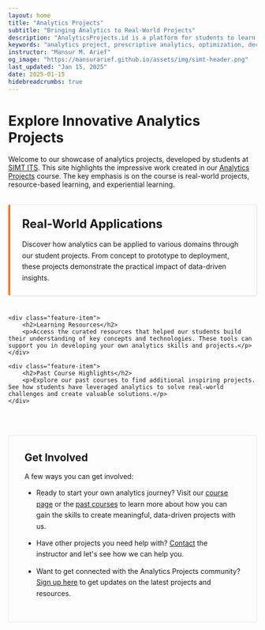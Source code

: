 ```yaml
---
layout: home
title: "Analytics Projects"
subtitle: "Bringing Analytics to Real-World Projects"
description: "AnalyticsProjects.id is a platform for students to learn and apply analytics to real-world projects. It is a spin-off from the course 'Analytics Projects' at SIMT ITS."
keywords: "analytics project, prescriptive analytics, optimization, decision-making, SIMT ITS, data science, AnalyticsProjects.id"
instructor: "Mansur M. Arief"
og_image: "https://mansurarief.github.io/assets/img/simt-header.png"
last_updated: "Jan 15, 2025"
date: 2025-01-15
hidebreadcrumbs: true
---
```


<style>
.feature-grid {
    display: grid;
    grid-template-columns: repeat(auto-fit, minmax(300px, 1fr));
    gap: 1.5rem;
    margin: 2rem 0;
}

.feature-item {
    background: var(--card-bg);
    border: 1px solid #e8e8e8;
    border-left: 4px solid #ff7518;
    border-radius: 4px;
    padding: 1.5rem;
    transition: all 0.2s ease;
    box-shadow: 0 1px 3px rgba(0,0,0,0.1);
}

.feature-item:hover {
    border-left-width: 6px;
    transform: translateX(2px);
    box-shadow: 0 2px 5px rgba(0,0,0,0.15);
}

.feature-item h2 {
    margin-top: 0;
    color: var(--heading-color);
    font-size: 1.5rem;
    margin-bottom: 1rem;
}

.feature-item p {
    color: var(--text-color);
    line-height: 1.6;
    margin: 0;
}

.content-section {
    margin-top: 3rem;
    padding: 2rem;
    background: var(--card-bg);
    border: 1px solid #e8e8e8;
    border-radius: 4px;
}

.content-section h2 {
    color: var(--heading-color);
    margin-top: 0;
}

.content-section ul {
    padding-left: 1.5rem;
}

.content-section li {
    margin: 0.75rem 0;
    line-height: 1.6;
}
</style>

<div class="page-header">
    <h1>Explore Innovative Analytics Projects</h1>
    <p class="lead">Welcome to our showcase of analytics projects, developed by students at <a href="https://simt.its.ac.id/">SIMT ITS</a>. This site highlights the impressive work created in our <a href="/course">Analytics Projects</a> course. The key emphasis is on the course is real-world projects, resource-based learning, and experiential learning.</p>
</div>

<div class="feature-grid">
    <div class="feature-item">
        <h2>Real-World Applications</h2>
        <p>Discover how analytics can be applied to various domains through our student projects. From concept to prototype to deployment, these projects demonstrate the practical impact of data-driven insights.</p>
    </div>

    <div class="feature-item">
        <h2>Learning Resources</h2>
        <p>Access the curated resources that helped our students build their understanding of key concepts and technologies. These tools can support you in developing your own analytics skills and projects.</p>
    </div>

    <div class="feature-item">
        <h2>Past Course Highlights</h2>
        <p>Explore our past courses to find additional inspiring projects. See how students have leveraged analytics to solve real-world challenges and create valuable solutions.</p>
    </div>
</div>

<div class="content-section">
    <h2>Get Involved</h2>
    <p>A few ways you can get involved:</p>
    <ul>
        <li>Ready to start your own analytics journey? Visit our <a href="/course">course page</a> or the <a href="/past-courses">past courses</a> to learn more about how you can gain the skills to create meaningful, data-driven projects with us.</li>
        <li>Have other projects you need help with? <a href="/contact">Contact</a> the instructor and let's see how we can help you.</li>
        <li>Want to get connected with the Analytics Projects community? <a href="https://forms.gle/rMPaP7pxLmpZs24n7">Sign up here</a> to get updates on the latest projects and resources.</li>
    </ul>
</div>
